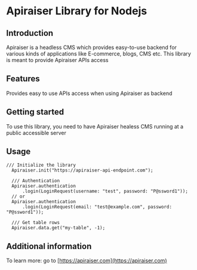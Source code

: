 # Apiraiser Library for Nodejs

## Introduction
Apiraiser is a headless CMS which provides easy-to-use backend for various kinds of applications like E-commerce, blogs, CMS etc. This library is meant to provide Apiraiser APIs access

## Features
Provides easy to use APIs access when using Apiraiser as backend

## Getting started
To use this library, you need to have Apiraiser healess CMS running at a public accessible server

## Usage

````nodejs
/// Initialize the library
  Apiraiser.init("https://apiraiser-api-endpoint.com");

  /// Authentication
  Apiraiser.authentication
      .login(LoginRequest(username: "test", password: "P@ssword1"));
  // or
  Apiraiser.authentication
      .login(LoginRequest(email: "test@example.com", password: "P@ssword1"));

  /// Get table rows
  Apiraiser.data.get("my-table", -1);
````

## Additional information
To learn more: go to [https://apiraiser.com](https://apiraiser.com)
